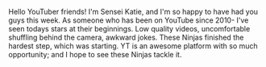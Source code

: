 Hello YouTuber friends! I'm Sensei Katie, and I'm so happy to have had you guys this week. 
As someone who has been on YouTube since 2010- I've seen todays stars at their beginnings.
Low quality videos, uncomfortable shuffling behind the camera, awkward jokes.
These Ninjas finished the hardest step, which was starting.
YT is an awesome platform with so much opportunity; and I hope to see these Ninjas tackle it.
